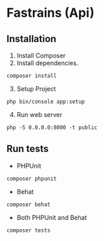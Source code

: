 # Fastrains (Api)
## Installation

1. Install Composer
2. Install dependencies.
```console
composer install
```
3. Setup Project
```console
php bin/console app:setup
```
4. Run web server
```console
php -S 0.0.0.0:8000 -t public
```

## Run tests
* PHPUnit
```console
composer phpunit
```
* Behat
```console
composer behat
```
* Both PHPUnit and Behat
```console
composer tests
```  
